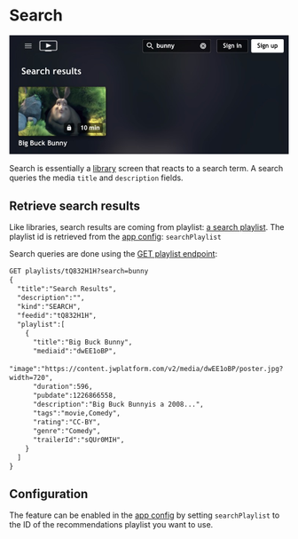 # Search

![Search](../_images/search.jpg)

Search is essentially a [library](shelves-and-libraries.md) screen that reacts to a search term. A search queries the media `title` and `description` fields.

## Retrieve search results

Like libraries, search results are coming from playlist: [a search playlist](https://docs.jwplayer.com/platform/docs/vdh-create-a-search-playlist). The playlist id is retrieved from the [app config](/docs/configuration.md): `searchPlaylist`

Search queries are done using the [GET playlist endpoint](https://developer.jwplayer.com/jwplayer/reference/get_v2-playlists-playlist-id):

```
GET playlists/tQ832H1H?search=bunny
{
  "title":"Search Results",
  "description":"",
  "kind":"SEARCH",
  "feedid":"tQ832H1H",
  "playlist":[
    {
      "title":"Big Buck Bunny",
      "mediaid":"dwEE1oBP",
      "image":"https://content.jwplatform.com/v2/media/dwEE1oBP/poster.jpg?width=720",
      "duration":596,
      "pubdate":1226866558,
      "description":"Big Buck Bunnyis a 2008...",
      "tags":"movie,Comedy",
      "rating":"CC-BY",
      "genre":"Comedy",
      "trailerId":"sQUr0MIH",
    }
  ]
}
```

## Configuration

The feature can be enabled in the [app config](/docs/configuration.md) by setting `searchPlaylist` to the ID of the recommendations playlist you want to use.
